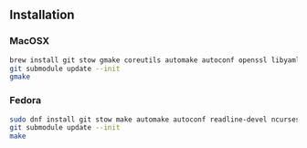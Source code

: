 ## Installation

### MacOSX

```sh
brew install git stow gmake coreutils automake autoconf openssl libyaml readline libxslt libtool unixodbc pyenv jenv
git submodule update --init
gmake
```

### Fedora

```sh
sudo dnf install git stow make automake autoconf readline-devel ncurses-devel openssl-devel libyaml-devel libxslt-devel libffi-devel libtool unixODBC-devel
git submodule update --init
make
```
